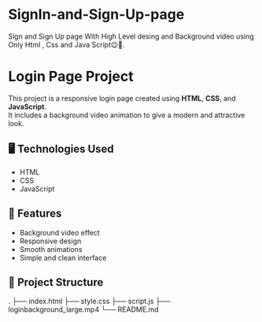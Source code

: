 # SignIn-and-Sign-Up-page
 Sign and Sign Up page With High Level desing and Background video using Only Html , Css and Java Script😉🍻.

 # Login Page Project

This project is a responsive login page created using **HTML**, **CSS**, and **JavaScript**.  
It includes a background video animation to give a modern and attractive look.

## 🖥️ Technologies Used
- HTML
- CSS
- JavaScript

## 🎥 Features
- Background video effect
- Responsive design
- Smooth animations
- Simple and clean interface

## 📂 Project Structure

 .
├── index.html
├── style.css
├── script.js
├── loginbackground_large.mp4
└── README.md
